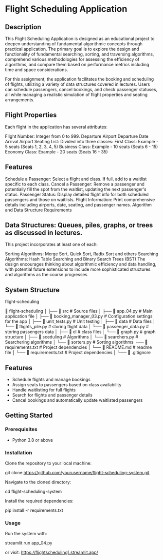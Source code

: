 
# Flight Scheduling Application

## Description
This Flight Scheduling Application is designed as an educational project to deepen understanding of fundamental algorithmic concepts through practical application. The primary goal is to explore the design and functionality of fundamental searching, sorting, and traversing algorithms, comprehend various methodologies for assessing the efficiency of algorithms, and compare them based on performance metrics including time and space considerations.

For this assignment, the application facilitates the booking and scheduling of flights, utilizing a variety of data structures covered in lectures. Users can schedule passengers, cancel bookings, and check passenger statuses, all while managing a realistic simulation of flight properties and seating arrangements.

## Flight Properties
Each flight in the application has several attributes:

Flight Number: Integer from 0 to 999.
Departure Airport
Departure Date
Arrival Airport
Seating List: Divided into three classes:
First Class: Example - 5 seats (Seats 1, 2, 3, 4, 5)
Business Class: Example - 10 seats (Seats 6 - 15)
Economy Class: Example - 20 seats (Seats 16 - 35)
## Features
Schedule a Passenger: Select a flight and class. If full, add to a waitlist specific to each class.
Cancel a Passenger: Remove a passenger and potentially fill the spot from the waitlist, updating the next passenger's status.
Passenger Status: Display detailed flight info for both scheduled passengers and those on waitlists.
Flight Information: Print comprehensive details including airports, date, seating, and passenger names.
Algorithm and Data Structure Requirements


## Data Structures: Queues, piles, graphs, or trees as discussed in lectures.
This project incorporates at least one of each:

Sorting Algorithms: Merge Sort, Quick Sort, Radix Sort and others
Searching Algorithms: Hash Table Searching and Binary Search Trees (BST)
The design encourages thinking about algorithmic efficiency and data handling, with potential future extensions to include more sophisticated structures and algorithms as the course progresses.

## System Structure
flight-scheduling

📁 flight-scheduling
│
├── 📁 src                  # Source files
│   ├── 📄 app_04.py           # Main application file
│   ├── 📄 booking_manager_03.py    # Configuration settings for the app
│   ├── 📄 unit_tests.py           # Unit testing
│   ├── 📁 data                 # Data files
│       └── 📄 flights_pile.py       # storing flight data
│       └── 📄 passenger_data.py       # storing passengers data
│   ├── 📁 cl                 # class files 
│       └── 📄 graph.py       # graph structure
│   ├── 📁 sceduling                 # Algorithms
│       └── 📄 searchers.py       # Searchering algorithms
│       └── 📄 sorters.py       # Sorting algorithms
└── 📄 requirements.txt     # Project dependencies
│
└── 📄 README.md     # readme file
│
└── 📄 requirements.txt     # Project dependencies
│
└── 📄 .gitignore    


## Features
- Schedule flights and manage bookings
- Assign seats to passengers based on class availability
- Handle waitlisting for full flights
- Search for flights and passenger details
- Cancel bookings and automatically update waitlisted passengers

## Getting Started

### Prerequisites
- Python 3.8 or above

### Installation
Clone the repository to your local machine:

git clone https://github.com/yourusername/flight-scheduling-system.git


Navigate to the cloned directory:

cd flight-scheduling-system


Install the required dependencies:

pip install -r requirements.txt


### Usage
Run the system with:

streamlit run app_04.py

or visit: https://flightscheduling1.streamlit.app/




